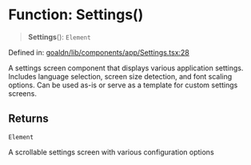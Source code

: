 # Function: Settings()

> **Settings**(): `Element`

Defined in: [goaldn/lib/components/app/Settings.tsx:28](https://github.com/aldesgroup/goaldn/blob/6a7943d02984b1a6b41d76a3a483a1484b644076/lib/components/app/Settings.tsx#L28)

A settings screen component that displays various application settings.
Includes language selection, screen size detection, and font scaling options.
Can be used as-is or serve as a template for custom settings screens.

## Returns

`Element`

A scrollable settings screen with various configuration options
